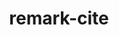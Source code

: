 ---
kind: project
title:  remark-cite
titleDisplay: <code>remark-cite</code>

published: true
datePublished: May 19, 2021

tags:  [frontend]
tools: [remark-cite, typescript]
url: https://github.com/benrbray/remark-cite
imageThumbnail: /images/thumbnails/remark-cite.png
github_url: https://github.com/benrbray/remark-cite
summary: A collection of plugins for the <a href="https://github.com/remarkjs/remark"><code>remark</code></a> markdown processor adding support for <a href="https://pandoc.org/MANUAL.html#extension-citations"><code>pandoc</code>-style</a> inline citation syntax and bibliography formatting.
---